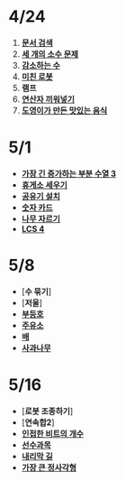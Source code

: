 # 4/24
1. [**문서 검색**](https://github.com/algorithmFor2021/jaebin_lee/blob/main/2021.4.24/1543.cpp)
2. [**세 개의 소수 문제**](https://github.com/algorithmFor2021/jaebin_lee/blob/main/2021.4.24/11502.cpp)
3. [**감소하는 수**](https://github.com/algorithmFor2021/jaebin_lee/blob/main/2021.4.24/1038.cpp)
4. [**미친 로봇**](https://github.com/algorithmFor2021/jaebin_lee/blob/main/2021.4.24/1405.cpp)
5. **램프**
6. [**연산자 끼워넣기**](https://github.com/algorithmFor2021/jaebin_lee/blob/main/2021.4.24/15658.cpp)
7. [**도영이가 만든 맛있는 음식**](https://github.com/algorithmFor2021/jaebin_lee/blob/main/2021.4.24/2961.cpp)

# 5/1
- [**가장 긴 증가하는 부분 수열 3**](https://github.com/algorithmFor2021/jaebin_lee/blob/main/2021.05.01/12738.cpp)
- [**휴게소 세우기**](https://github.com/algorithmFor2021/jaebin_lee/blob/main/2021.05.01/1477.cpp)
- [**공유기 설치**](https://github.com/algorithmFor2021/jaebin_lee/blob/main/2021.05.01/2110.cpp)
- [**숫자 카드**](https://github.com/algorithmFor2021/jaebin_lee/blob/main/2021.05.01/10815.cpp)
- [**나무 자르기**](https://github.com/algorithmFor2021/jaebin_lee/blob/main/2021.05.01/2805.cpp)
- [**LCS 4**](https://github.com/algorithmFor2021/jaebin_lee/blob/main/2021.05.01/13711.cpp)

# 5/8
- [**수 묶기**]
- [**저울**]
- [**부등호**](https://github.com/algorithmFor2021/jaebin_lee/blob/main/2021.05.08/2529.cpp)
- [**주유소**](https://github.com/algorithmFor2021/jaebin_lee/blob/main/2021.05.08/13305.cpp)
- [**배**](https://github.com/algorithmFor2021/jaebin_lee/blob/main/2021.05.08/1092.cpp)
- [**사과나무**](https://github.com/algorithmFor2021/jaebin_lee/blob/main/2021.05.08/19539.cpp)

# 5/16
- [**로봇 조종하기**]
- [**연속합2**]
- [**인접한 비트의 개수**](https://github.com/algorithmFor2021/jaebin_lee/blob/main/2021.05.16/2698.cpp)
- [**선수과목**](https://github.com/algorithmFor2021/jaebin_lee/blob/main/2021.05.16/14567.cpp)
- [**내리막 길**](https://github.com/algorithmFor2021/jaebin_lee/blob/main/2021.05.16/1520.cpp)
- [**가장 큰 정사각형**](https://github.com/algorithmFor2021/jaebin_lee/blob/main/2021.05.16/1915.cpp)